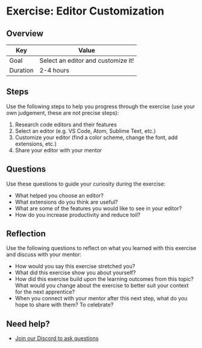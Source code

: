 # Exercise: Editor Customization

## Overview

| Key | Value |
| --- | --- |
| Goal | Select an editor and customize it! |
| Duration | 2-4 hours |

## Steps

Use the following steps to help you progress through the exercise (use your own judgement, these are not precise steps):

1. Research code editors and their features
2. Select an editor (e.g. VS Code, Atom, Sublime Text, etc.)
3. Customize your editor (find a color scheme, change the font, add extensions, etc.)
4. Share your editor with your mentor

## Questions

Use these questions to guide your curiosity during the exercise:

- What helped you choose an editor?
- What extensions do you think are useful?
- What are some of the features you would like to see in your editor?
- How do you increase productivity and reduce toil?

## Reflection

Use the following questions to reflect on what you learned with this exercise and discuss with your mentor:

- How would you say this exercise stretched you? 
- What did this exercise show you about yourself?
- How did this exercise build upon the learning outcomes from this topic? What would you change about the exercise to better suit your context for the next apprentice?
- When you connect with your mentor after this next step, what do you hope to share with them? To celebrate? 

## Need help?

- [Join our Discord to ask questions](https://discord.gg/bDVYvG3Czd)
